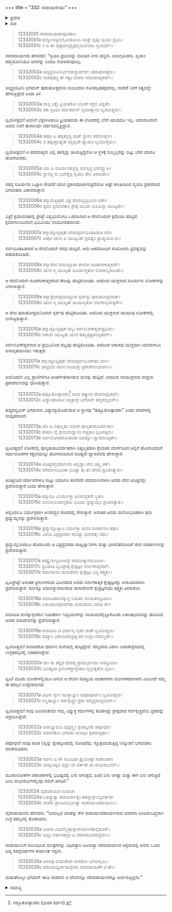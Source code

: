 +++
title = "332: ನಾರಾಯಣೀಯಃ"
+++

<details><summary>ಪ್ರವೇಶ</summary>


।।   ಓಂ ಓಂ ನಮೋ ನಾರಾಯಣಾಯ।।   ಶ್ರೀ ವೇದವ್ಯಾಸಾಯ ನಮಃ ।।

ಶ್ರೀ ಕೃಷ್ಣದ್ವೈಪಾಯನ ವೇದವ್ಯಾಸ ವಿರಚಿತ  

**ಶ್ರೀ ಮಹಾಭಾರತ**

**ಶಾಂತಿ ಪರ್ವ**

**ಮೋಕ್ಷಧರ್ಮ ಪರ್ವ**

**ಅಧ್ಯಾಯ 332**


</details>

<details><summary>ಸಾರ</summary>

ನರನಾರಾಯಣರು ನಾರದನಿಗೆ ವಾಸುದೇವನ ಮಾಹಾತ್ಮ್ಯವನ್ನು ಹೇಳಿದುದು (1-26).


</details>


> 12332001 ನರನಾರಾಯಣಾವೂಚತುಃ।   
12332001a ಧನ್ಯೋಽಸ್ಯನುಗೃಹೀತೋಽಸಿ ಯತ್ತೇ ದೃಷ್ಟಃ ಸ್ವಯಂ ಪ್ರಭುಃ।  
12332001c ನ ಹಿ ತಂ ದೃಷ್ಟವಾನ್ಕಶ್ಚಿತ್ಪದ್ಮಯೋನಿರಪಿ ಸ್ವಯಮ್।।

ನರನಾರಾಯಣರು ಹೇಳಿದರು: “ಸ್ವಯಂ ಪ್ರಭುವನ್ನು ನೋಡಿದ ನೀನು ಧನ್ಯನು. ಅನುಗೃಹೀತನು. ಸ್ವಯಂ ಪದ್ಮಯೋನಿಯೂ ಅವನನ್ನು ಎಂದೂ ನೋಡಿರುವುದಿಲ್ಲ.

> 12332002a ಅವ್ಯಕ್ತಯೋನಿರ್ಭಗವಾನ್ದುರ್ದರ್ಶಃ ಪುರುಷೋತ್ತಮಃ।  
12332002c ನಾರದೈತದ್ಧಿ ತೇ ಸತ್ಯಂ ವಚನಂ ಸಮುದಾಹೃತಮ್।।

ಅವ್ಯಕ್ತಯೋನಿ ಭಗವಾನ್ ಪುರುಷೋತ್ತಮನು ಸುಲಭವಾಗಿ ನೋಡಲ್ಪಡತಕ್ಕವನಲ್ಲ. ನಾರದ! ನಿನಗೆ ಸತ್ಯವನ್ನೇ ಹೇಳುತ್ತಿದ್ದೇವೆ ಎಂದು ತಿಳಿ.

> 12332003a ನಾಸ್ಯ ಭಕ್ತೈಃ ಪ್ರಿಯತರೋ ಲೋಕೇ ಕಶ್ಚನ ವಿದ್ಯತೇ।  
12332003c ತತಃ ಸ್ವಯಂ ದರ್ಶಿತವಾನ್ ಸ್ವಮಾತ್ಮಾನಂ ದ್ವಿಜೋತ್ತಮ।।

ದ್ವಿಜೋತ್ತಮ! ಅವನಿಗೆ ಭಕ್ತರಿಗಿಂತಲೂ ಪ್ರಿಯತಮರು ಈ ಲೋಕದಲ್ಲಿ ಬೇರೆ ಯಾವುದೂ ಇಲ್ಲ. ಆದುದರಿಂದಲೇ ಅವನು ನಿನಗೆ ತಾನಾಗಿಯೇ ದರ್ಶನವನ್ನಿತ್ತಿದ್ದಾನೆ.

> 12332004a ತಪೋ ಹಿ ತಪ್ಯತಸ್ತಸ್ಯ ಯತ್ ಸ್ಥಾನಂ ಪರಮಾತ್ಮನಃ।  
12332004c ನ ತತ್ಸಂಪ್ರಾಪ್ನುತೇ ಕಶ್ಚಿದೃತೇ ಹ್ಯಾವಾಂ ದ್ವಿಜೋತ್ತಮ।।

ದ್ವಿಜೋತ್ತಮ! ಆ ಪರಮಾತ್ಮನು ಎಲ್ಲಿ ತಪಸ್ಸನ್ನು ತಪಿಸುತ್ತಿದ್ದನೋ ಆ ಸ್ಥಳಕ್ಕೆ ನಮ್ಮಿಬ್ಬರನ್ನು ಬಿಟ್ಟು ಬೇರೆ ಯಾರೂ ಹೋಗಲಾರರು.

> 12332005a ಯಾ ಹಿ ಸೂರ್ಯಸಹಸ್ರಸ್ಯ ಸಮಸ್ತಸ್ಯ ಭವೇದ್ದ್ಯುತಿಃ।  
12332005c ಸ್ಥಾನಸ್ಯ ಸಾ ಭವೇತ್ತಸ್ಯ ಸ್ವಯಂ ತೇನ ವಿರಾಜತಾ।।

ಸಹಸ್ರ ಸೂರ್ಯರು ಒಟ್ಟಾಗಿ ಸೇರಿದರೆ ಯಾವ ಪ್ರಕಾಶವುಂಟಾಗುತ್ತದೆಯೋ ಅಷ್ಟೇ ಕಾಂತಿಯಿಂದ ಸ್ವಯಂ ಪ್ರಕಾಶನಾದ ಭಗವಂತನು ವಿರಾಜಿಸುತ್ತಾನೆ.

> 12332006a ತಸ್ಮಾದುತ್ತಿಷ್ಠತೇ ವಿಪ್ರ ದೇವಾದ್ವಿಶ್ವಭುವಃ ಪತೇಃ।  
12332006c ಕ್ಷಮಾ ಕ್ಷಮಾವತಾಂ ಶ್ರೇಷ್ಠ ಯಯಾ ಭೂಮಿಸ್ತು ಯುಜ್ಯತೇ।।

ವಿಪ್ರ! ಕ್ಷಮಾವಂತರಲ್ಲಿ ಶ್ರೇಷ್ಠ! ವಿಶ್ವಭುವನಿಗೂ ಒಡೆಯನಾದ ಆ ದೇವನಿಂದಲೇ ಕ್ಷಮೆಯು ಹುಟ್ಟಿದೆ. ಕ್ಷಮಾಗುಣದಿಂದಲೇ ಭೂಮಿಯು ಸಂಯೋಜಿತವಾಗಿದೆ.

> 12332007a ತಸ್ಮಾಚ್ಚೋತ್ತಿಷ್ಠತೇ ದೇವಾತ್ಸರ್ವಭೂತಹಿತೋ ರಸಃ।  
12332007c ಆಪೋ ಯೇನ ಹಿ ಯುಜ್ಯಂತೇ ದ್ರವತ್ವಂ ಪ್ರಾಪ್ನುವಂತಿ ಚ।।

ಸರ್ವಭೂತಹಿತನಾದ ಆ ದೇವನಿಂದಲೇ ರಸವು ಹುಟ್ಟಿದೆ. ಅದು ಆಪದೊಂದಿಗೆ ಸಂಯೋಜಿಸಿ ದ್ರವತ್ವವನ್ನು ಪಡೆದುಕೊಂಡಿದೆ.

> 12332008a ತಸ್ಮಾದೇವ ಸಮುದ್ಭೂತಂ ತೇಜೋ ರೂಪಗುಣಾತ್ಮಕಮ್।  
12332008c ಯೇನ ಸ್ಮ ಯುಜ್ಯತೇ ಸೂರ್ಯಸ್ತತೋ ಲೋಕಾನ್ವಿರಾಜತೇ।।

ಆ ದೇವನಿಂದಲೇ ರೂಪಗುಣಾತ್ಮಕವಾದ ತೇಜಸ್ಸು ಹುಟ್ಟಿಕೊಂಡಿತು. ಅದರಿಂದ ಯುಕ್ತನಾದ ಸೂರ್ಯನು ಲೋಕಗಳನ್ನು ಬೆಳಗಿಸುತ್ತಾನೆ.

> 12332009a ತಸ್ಮಾದ್ದೇವಾತ್ಸಮುದ್ಭೂತಃ ಸ್ಪರ್ಶಸ್ತು ಪುರುಷೋತ್ತಮಾತ್।  
12332009c ಯೇನ ಸ್ಮ ಯುಜ್ಯತೇ ವಾಯುಸ್ತತೋ ಲೋಕಾನ್ವಿವಾತ್ಯಸೌ।।

ಆ ದೇವ ಪುರುಷೋತ್ತಮನಿಂದಲೇ ಸ್ಪರ್ಶವು ಹುಟ್ಟಿಕೊಂಡಿತು. ಅದರಿಂದ ಯುಕ್ತನಾದ ವಾಯುವು ಲೋಕಗಳಲ್ಲಿ ಬೀಸುತ್ತಿರುತ್ತಾನೆ.

> 12332010a ತಸ್ಮಾಚ್ಚೋತ್ತಿಷ್ಠತೇ ಶಬ್ದಃ ಸರ್ವಲೋಕೇಶ್ವರಾತ್ಪ್ರಭೋಃ।  
12332010c ಆಕಾಶಂ ಯುಜ್ಯತೇ ಯೇನ ತತಸ್ತಿಷ್ಠತ್ಯಸಂವೃತಮ್।।

ಸರ್ವಲೋಕೇಶ್ವರನಾದ ಆ ಪ್ರಭುವಿನಿಂದ ಶಬ್ದವೂ ಹುಟ್ಟಿಕೊಂಡಿತು. ಅದರಿಂದ ಆಕಾಶವು ಯುಕ್ತವಾಗಿ ಯಾವಾಗಲೂ ಅನಾವೃತವಾಗಿಯೇ ಇರುತ್ತದೆ.

> 12332011a ತಸ್ಮಾಚ್ಚೋತ್ತಿಷ್ಠತೇ ದೇವಾತ್ಸರ್ವಭೂತಗತಂ ಮನಃ।  
12332011c ಚಂದ್ರಮಾ ಯೇನ ಸಂಯುಕ್ತಃ ಪ್ರಕಾಶಗುಣಧಾರಣಃ।।

ಅವನಿಂದಲೇ ಎಲ್ಲ ಪ್ರಾಣಿಗಳಿಗೂ ಅಂತರ್ಗತವಾಗಿರುವ ಮನಸ್ಸು ಹುಟ್ಟಿದೆ. ಅದರಿಂದ ಸಂಯುಕ್ತನಾದ ಚಂದ್ರನು ಪ್ರಕಾಶಗುಣವನ್ನು ಧರಿಸಿರುತ್ತಾನೆ.

> 12332012a ಷಡ್ಭೂತೋತ್ಪಾದಕಂ[^1] ನಾಮ ತತ್ಸ್ಥಾನಂ ವೇದಸಂಜ್ಞಿತಮ್।  
12332012c ವಿದ್ಯಾಸಹಾಯೋ ಯತ್ರಾಸ್ತೇ ಭಗವಾನ್ ಹವ್ಯಕವ್ಯಭುಕ್।।

ಹವ್ಯಕವ್ಯಭುಕ್ ಭಗವಾನನು ವಿದ್ಯಾಶಕ್ರಿಯೊಡನಿರುವ ಆ ಸ್ಥಾನವು “ಷಡ್ಭೂತೋತ್ಪಾದಕಂ” ಎಂದು ವೇದಗಳಲ್ಲಿ ಸಂಜ್ಞಿತವಾಗಿದೆ.

> 12332013a ಯೇ ಹಿ ನಿಷ್ಕಲ್ಮಷಾ ಲೋಕೇ ಪುಣ್ಯಪಾಪವಿವರ್ಜಿತಾಃ।  
12332013c ತೇಷಾಂ ವೈ ಕ್ಷೇಮಮಧ್ವಾನಂ ಗಚ್ಚತಾಂ ದ್ವಿಜಸತ್ತಮ।  
12332013e ಸರ್ವಲೋಕತಮೋಹಂತಾ ಆದಿತ್ಯೋ ದ್ವಾರಮುಚ್ಯತೇ।।

ದ್ವಿಜಸತ್ತಮ! ಲೋಕದಲ್ಲಿ ಪುಣ್ಯಪಾಪವಿವರ್ಜಿತರಾಗಿ ನಿಷ್ಕಲ್ಮಷರಾಗಿ ಕ್ಷೇಮಕರ ಮಾರ್ಗದಿಂದ ಅಲ್ಲಿಗೆ ಹೋಗುವವರಿಗೆ ಸರ್ಮಲೋಕಗಳ ಕತ್ತಲೆಯನ್ನೂ ಹೋಗಲಾಡಿಸುವ ಆದಿತ್ಯನೇ ದ್ವಾರವೆಂದು ಹೇಳುತ್ತಾರೆ.

> 12332014a ಆದಿತ್ಯದಗ್ಧಸರ್ವಾಂಗಾ ಅದೃಶ್ಯಾಃ ಕೇನ ಚಿತ್ಕ್ವ ಚಿತ್।  
12332014c ಪರಮಾಣುಭೂತಾ ಭೂತ್ವಾ ತು ತಂ ದೇವಂ ಪ್ರವಿಶಂತ್ಯುತ।।

ಆದಿತ್ಯನಿಂದ ಸರ್ವಾಂಗಗಳೂ ಸುಟ್ಟು ಯಾರಿಗೂ ಕಾಣಿಸದೇ ಪರಮಾಣುಗಳಾಗಿ ಅವರು ದೇವ ಆದಿತ್ಯನನ್ನು ಪ್ರವೇಶಿಸುತ್ತಾರೆ ಎಂದು ಹೇಳುತ್ತಾರೆ.

> 12332015a ತಸ್ಮಾದಪಿ ವಿನಿರ್ಮುಕ್ತಾ ಅನಿರುದ್ಧತನೌ ಸ್ಥಿತಾಃ।  
12332015c ಮನೋಭೂತಾಸ್ತತೋ ಭೂಯಃ ಪ್ರದ್ಯುಮ್ನಂ ಪ್ರವಿಶಂತ್ಯುತ।।

ಅಲ್ಲಿಂದಲೂ ನಿರ್ಮುಕ್ತರಾಗಿ ಅನಿರುದ್ಧನ ಶರೀರದಲ್ಲಿ ಸೇರುತ್ತಾರೆ. ಅನಂತರ ಅವರು ಮನೋಭೂತರಾಗಿ ಪುನಃ ಪ್ರದ್ಯುಮ್ನನನ್ನು ಪ್ರವೇಶಿಸುತ್ತಾರೆ.

> 12332016a ಪ್ರದ್ಯುಮ್ನಾಚ್ಚಾಪಿ ನಿರ್ಮುಕ್ತಾ ಜೀವಂ ಸಂಕರ್ಷಣಂ ತಥಾ।  
12332016c ವಿಶಂತಿ ವಿಪ್ರಪ್ರವರಾಃ ಸಾಂಖ್ಯಾ ಭಾಗವತೈಃ ಸಹ।।

ಪ್ರದ್ಯುಮ್ನನಿಂದಲೂ ಹೊರಬಂದು ಆ ವಿಪ್ರಪ್ರವರರು ಸಾಖ್ಯಜ್ಞಾನಿಗಳು ಮತ್ತು ಭಾಗವತರೊಂದಿಗೆ ಜೀವ ಸಂಕರ್ಷಣನನ್ನು ಪ್ರವೇಶಿಸುತ್ತಾರೆ.

> 12332017a ತತಸ್ತ್ರೈಗುಣ್ಯಹೀನಾಸ್ತೇ ಪರಮಾತ್ಮಾನಮಂಜಸಾ।  
12332017c ಪ್ರವಿಶಂತಿ ದ್ವಿಜಶ್ರೇಷ್ಠ ಕ್ಷೇತ್ರಜ್ಞಂ ನಿರ್ಗುಣಾತ್ಮಕಮ್।  
12332017e ಸರ್ವಾವಾಸಂ ವಾಸುದೇವಂ ಕ್ಷೇತ್ರಜ್ಞಂ ವಿದ್ಧಿ ತತ್ತ್ವತಃ।।

ದ್ವಿಜಶ್ರೇಷ್ಠ! ಅನಂತರ ತ್ರಿಗುಣಗಳಿಂದ ವಿಹೀನರಾದ ಅವರು ನಿರ್ಗುಣಾತ್ಮಕ ಕ್ಷೇತ್ರಜ್ಞನನ್ನು ಅನಾಯಾಸವಾಗಿ ಪ್ರವೇಶಿಸುತ್ತಾರೆ. ಸರ್ವಕ್ಕೂ ಆವಾಸಸ್ಥಾನನಾಗಿರುವ ವಾಸುದೇವನೇ ಕ್ಷೇತ್ರಜ್ಞನೆಂದು ತತ್ತ್ವತಃ ತಿಳಿದುಕೋ.

> 12332018a ಸಮಾಹಿತಮನಸ್ಕಾಶ್ಚ ನಿಯತಾಃ ಸಂಯತೇಂದ್ರಿಯಾಃ।  
12332018c ಏಕಾಂತಭಾವೋಪಗತಾ ವಾಸುದೇವಂ ವಿಶಂತಿ ತೇ।।

ಸಮಾಹಿತ ಮನಸ್ಸುಳ್ಳವರಾಗಿ ನಿಯತರಾಗಿ ಇಂದ್ರಿಯಗಳನ್ನು ಸಂಯಮದಲ್ಲಿಟ್ಟುಕೊಂಡು ಏಕಾಂತಭಾವವನ್ನು ಹೊಂದಿದ ಅವರು ವಸುದೇವನನ್ನು ಪ್ರವೇಶಿಸುತ್ತಾರೆ.

> 12332019a ಆವಾಮಪಿ ಚ ಧರ್ಮಸ್ಯ ಗೃಹೇ ಜಾತೌ ದ್ವಿಜೋತ್ತಮ।  
12332019c ರಮ್ಯಾಂ ವಿಶಾಲಾಮಾಶ್ರಿತ್ಯ ತಪ ಉಗ್ರಂ ಸಮಾಸ್ಥಿತೌ।।

ದ್ವಿಜೋತ್ತಮ! ನಾವಾದರೋ ಧರ್ಮನ ಮನೆಯಲ್ಲಿ ಹುಟ್ಟಿದ್ದೇವೆ. ರಮ್ಯವಾದ ವಿಶಾಲ ಬದರಿಕಾಶ್ರಮದಲ್ಲಿ ಉಗ್ರತಪಸ್ಸಿನಲ್ಲಿ ನಿರತರಾಗಿದ್ದೇವೆ.

> 12332020a ಯೇ ತು ತಸ್ಯೈವ ದೇವಸ್ಯ ಪ್ರಾದುರ್ಭಾವಾಃ ಸುರಪ್ರಿಯಾಃ।  
12332020c ಭವಿಷ್ಯಂತಿ ತ್ರಿಲೋಕಸ್ಥಾಸ್ತೇಷಾಂ ಸ್ವಸ್ತೀತ್ಯತೋ ದ್ವಿಜ।।

ದ್ವಿಜ! ಮೂರು ಲೋಕಗಳಲ್ಲಿಯೂ ಆಗುವ ಆ ದೇವನ ಸುರಪ್ರಿಯ ಅವತಾರಗಳು ಮಂಗಳಕರವಾಗಿರಲಿ ಎಂಬುದೇ ನಮ್ಮ ಈ ತಪಸ್ಸಿನ ಉದ್ದೇಶವಾಗಿದೆ.

> 12332021a ವಿಧಿನಾ ಸ್ವೇನ ಯುಕ್ತಾಭ್ಯಾಂ ಯಥಾಪೂರ್ವಂ ದ್ವಿಜೋತ್ತಮ।  
12332021c ಆಸ್ಥಿತಾಭ್ಯಾಂ ಸರ್ವಕೃಚ್ಚ್ರಂ ವ್ರತಂ ಸಮ್ಯಕ್ತದುತ್ತಮಮ್।।

ದ್ವಿಜೋತ್ತಮ! ನಾವು ಹಿಂದಿನಂತೆಯೇ ನಮ್ಮ ವಿಧ್ಯುಕ್ತ ಕರ್ಮಗಳಲ್ಲಿ ತೊಡಗಿದ್ದು ಶ್ರೇಷ್ಠವಾದ ಸರ್ವಕೃಚ್ಛ್ರವೆಂಬ ವ್ರತವನ್ನು ಆಶ್ರಯಿಸಿದ್ದೇವೆ.

> 12332022a ಆವಾಭ್ಯಾಮಪಿ ದೃಷ್ಟಸ್ತ್ವಂ ಶ್ವೇತದ್ವೀಪೇ ತಪೋಧನ।  
12332022c ಸಮಾಗತೋ ಭಗವತಾ ಸಂಜಲ್ಪಂ ಕೃತವಾನ್ಯಥಾ।।

ತಪೋಧನ! ನಾವೂ ಕೂಡ ನಿನ್ನನ್ನು ಶ್ವೇತದ್ವೀಪದಲ್ಲಿ ನೋಡಿದೆವು. ಸ್ತೊತ್ರಮಾಡುತ್ತಿದ್ದ ನಿನ್ನೊಡನೆ ಭಗವಂತನು ಮಾತನಾಡಿದನು.

> 12332023a ಸರ್ವಂ ಹಿ ನೌ ಸಂವಿದಿತಂ ತ್ರೈಲೋಕ್ಯೇ ಸಚರಾಚರೇ।  
12332023c ಯದ್ಭವಿಷ್ಯತಿ ವೃತ್ತಂ ವಾ ವರ್ತತೇ ವಾ ಶುಭಾಶುಭಮ್।।

ಮೂರುಲೋಕಗಳ ಚರಾಚರಗಳಲ್ಲಿ ಭವಿಷ್ಯದಲ್ಲಿ ಏನು ಆಗುತ್ತದೆ, ಹಿಂದೆ ಏನು ಆಗಿತ್ತು ಮತ್ತು ಈಗ ಏನು ಆಗುತ್ತಿದೆ ಎಂಬ ಶುಭಾಶುಭಗಳೆಲ್ಲವೂ ನಮಗೆ ತಿಳಿದಿದೆ.”

> 12332024 ವೈಶಂಪಾಯನ ಉವಾಚ।  
12332024a ಏತಚ್ಚ್ರುತ್ವಾ ತಯೋರ್ವಾಕ್ಯಂ ತಪಸ್ಯುಗ್ರೇಽಭ್ಯವರ್ತತ।  
12332024c ನಾರದಃ ಪ್ರಾಂಜಲಿರ್ಭೂತ್ವಾ ನಾರಾಯಣಪರಾಯಣಃ।।

ವೈಶಂಪಾಯನನು ಹೇಳಿದನು: “ಅವರಿಬ್ಬರ ಮಾತನ್ನು ಕೇಳಿ ನಾರಾಯಣಪರಾಯಣನಾದ ನಾರದನು ಅಂಜಲೀಬದ್ಧನಾಗಿ ಉಗ್ರ ತಪಸ್ಸಿನಲ್ಲಿ ತೊಡಗಿದನು.

> 12332025a ಜಜಾಪ ವಿಧಿವನ್ಮಂತ್ರಾನ್ನಾರಾಯಣಗತಾನ್ಬಹೂನ್।  
12332025c ದಿವ್ಯಂ ವರ್ಷಸಹಸ್ರಂ ಹಿ ನರನಾರಾಯಣಾಶ್ರಮೇ।।

ನಾರಾಯಣನಿಗೆ ಸಂಬಂಧಿಸಿದ ಮಂತ್ರಗಳನ್ನು ವಿಧಿವತ್ತಾಗಿ ಜಪಿಸುತ್ತಾ ನರನಾರಾಯಣರ ಆಶ್ರಮದಲ್ಲಿ ಅವನು ಒಂದು ದಿವ್ಯ ಸಹಸ್ರವರ್ಷಗಳ ಪರ್ಯಂತ ಇದ್ದನು.

> 12332026a ಅವಸತ್ಸ ಮಹಾತೇಜಾ ನಾರದೋ ಭಗವಾನೃಷಿಃ।  
12332026c ತಮೇವಾಭ್ಯರ್ಚಯನ್ದೇವಂ ನರನಾರಾಯಣೌ ಚ ತೌ।।

ಮಹಾತೇಜಸ್ವೀ ಭಗವಾನ್ ಋಷಿ ನಾರದನು ಆ ದೇವನನ್ನೂ ನರನಾರಾಯಣರನ್ನೂ ಅರ್ಚಿಸುತ್ತಿದ್ದನು.”


<details><summary>ಸಮಾಪ್ತಿ</summary>

ಇತಿ ಶ್ರೀಮಹಾಭಾರತೇ ಶಾಂತಿ ಪರ್ವಣಿ ಮೋಕ್ಷಧರ್ಮ ಪರ್ವಣಿ ನಾರಾಯಣೀಯೇ ದ್ವಾತ್ರಿಂಶಾಧಿಕತ್ರಿಶತತಮೋಽಧ್ಯಾಯಃ।।  
ಇದು ಶ್ರೀಮಹಾಭಾರತದಲ್ಲಿ ಶಾಂತಿ ಪರ್ವದಲ್ಲಿ ಮೋಕ್ಷಧರ್ಮ ಪರ್ವದಲ್ಲಿ ನಾರಾಯಣೀಯ ಎನ್ನುವ ಮುನ್ನೂರಾಮೂವತ್ತೆರಡನೇ ಅಧ್ಯಾಯವು.


</details>

[^1]: ಸದ್ಭೂತೋತ್ಪಾದಕಂ (ಭಾರತ ದರ್ಶನ).
